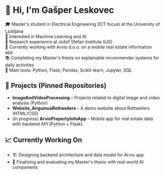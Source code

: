 # 👋 Hi, I'm Gašper Leskovec

🎓 Master's student in Electrical Engineering (ICT focus) at the University of Ljubljana  
🧠 Interested in Machine Learning and AI  
🧪 Research experience at Jožef Stefan Institute (IJS)  
💼 Currently working with Arvio d.o.o. on a mobile real estate information app  
📚 Completing my Master's thesis on explainable recommender systems for daily activities  
🐍 Main tools: Python, Flask, Pandas, Scikit-learn, Jupyter, SQL

## 📂 Projects (Pinned Repositories)
- **ImageAndVideoProcessing** – Projects related to digital image and video analysis (Python)
- **Website_AnguinusRottweilers** – A demo website about Rottweilers (HTML/CSS)
- *(in progress)* **ArvioPropertyInfoApp** – Mobile app for real estate data with backend API (Python + Flask)

## 📈 Currently Working On
- 🏗️ Designing backend architecture and data model for Arvio app  
- 📖 Finalizing and evaluating my Master's thesis with real-world AI components  




